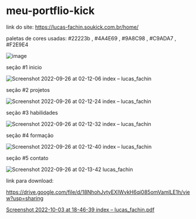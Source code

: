 # meu-portflio-kick

link do site: https://lucas-fachin.soukick.com.br/home/

paletas de cores usadas: #22223b , #4A4E69 , #9A8C98 , #C9ADA7 , #F2E9E4



![image](https://user-images.githubusercontent.com/104872538/189538537-a4779df5-724d-42aa-9f92-571037675a00.png)

seção #1  inicio  


![Screenshot 2022-09-26 at 02-12-06 index – lucas_fachin](https://user-images.githubusercontent.com/104872538/192202746-c38a0718-db20-4f10-ade6-d50c6e7debda.png)



seção #2 projetos 


![Screenshot 2022-09-26 at 02-12-24 index – lucas_fachin](https://user-images.githubusercontent.com/104872538/192202789-87d451d8-b881-4585-a827-b8367e2eb4ba.png)


seção #3  habilidades


![Screenshot 2022-09-26 at 02-12-32 index – lucas_fachin](https://user-images.githubusercontent.com/104872538/192202859-157f236c-04e1-4454-85ce-90936e46d9e2.png)


seção #4   formação
 

![Screenshot 2022-09-26 at 02-12-40 index – lucas_fachin](https://user-images.githubusercontent.com/104872538/192202997-c0ce8e29-5154-4e9d-b006-1f81a1324100.png)


seção #5   contato


![Screenshot 2022-09-26 at 02-13-42 lucas_fachin](https://user-images.githubusercontent.com/104872538/192203069-21f1cb65-31df-4bcc-b413-e2c746eaf796.png)


link para download:

https://drive.google.com/file/d/18NhohJvtyEXIWvkH6qi085omVamILE1h/view?usp=sharing

[Screenshot 2022-10-03 at 18-46-39 index – lucas_fachin.pdf](https://github.com/LucasFachin/meu-portflio-kick/files/9701260/Screenshot.2022-10-03.at.18-46-39.index.lucas_fachin.pdf)


